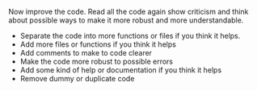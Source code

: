 Now improve the code. Read all the code again show criticism and think about
possible ways to make it more robust and more understandable.

 - Separate the code into more functions or files if you think it helps.
 - Add more files or functions if you think it helps
 - Add comments to make to code clearer
 - Make the code more robust to possible errors
 - Add some kind of help or documentation if you think it helps
 - Remove dummy or duplicate code
